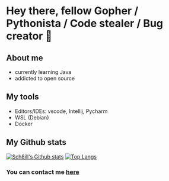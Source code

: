 # Hey there, fellow Gopher / Pythonista /  Code stealer / Bug creator 👋

## About me

- currently learning Java
- addicted to open source

## My tools
- Editors/IDEs: vscode, Intellij, Pycharm
- WSL (Debian)
- Docker

## My Github stats
[![Sch8ill's Github stats](https://github-readme-stats.vercel.app/api?username=sch8ill&count_private=true&theme=tokyonight&show_icons=true)](https://github.com/Sch8ill)
[![Top Langs](https://github-readme-stats.vercel.app/api/top-langs?username=sch8ill&theme=tokyonight)](https://github.com/Sch8ill)

### You can contact me [here](https://www.youtube.com/watch?v=dQw4w9WgXcQ)
